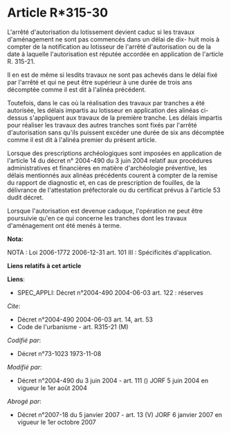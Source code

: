 # Article R*315-30

L'arrêté d'autorisation du lotissement devient caduc si les travaux d'aménagement ne sont pas commencés dans un délai de dix-
huit mois à compter de la notification au lotisseur de l'arrêté d'autorisation ou de la date à laquelle l'autorisation est
réputée accordée en application de l'article R. 315-21.

Il en est de même si lesdits travaux ne sont pas achevés dans le délai fixé par l'arrêté et qui ne peut être supérieur à une
durée de trois ans décomptée comme il est dit à l'alinéa précédent.

Toutefois, dans le cas où la réalisation des travaux par tranches a été autorisée, les délais impartis au lotisseur en
application des alinéas ci-dessus s'appliquent aux travaux de la première tranche. Les délais impartis pour réaliser les
travaux des autres tranches sont fixés par l'arrêté d'autorisation sans qu'ils puissent excéder une durée de six ans
décomptée comme il est dit à l'alinéa premier du présent article.

Lorsque des prescriptions archéologiques sont imposées en application de l'article 14 du décret n° 2004-490 du 3 juin 2004
relatif aux procédures administratives et financières en matière d'archéologie préventive, les délais mentionnés aux alinéas
précédents courent à compter de la remise du rapport de diagnostic et, en cas de prescription de fouilles, de la délivrance
de l'attestation préfectorale ou du certificat prévus à l'article 53 dudit décret.

Lorsque l'autorisation est devenue caduque, l'opération ne peut être poursuivie qu'en ce qui concerne les tranches dont les
travaux d'aménagement ont été menés à terme.

**Nota:**

NOTA : Loi 2006-1772 2006-12-31 art. 101 III : Spécificités d'application.

**Liens relatifs à cet article**

**Liens**:

  - SPEC_APPLI: Décret n°2004-490 2004-06-03 art. 122 : réserves

_Cite_:

  - Décret n°2004-490 2004-06-03 art. 14, art. 53
  - Code de l'urbanisme - art. R315-21 (M)

_Codifié par_:

  - Décret n°73-1023 1973-11-08

_Modifié par_:

  - Décret n°2004-490 du 3 juin 2004 - art. 111 () JORF 5 juin 2004 en vigueur le 1er août 2004

_Abrogé par_:

  - Décret n°2007-18 du 5 janvier 2007 - art. 13 (V) JORF 6 janvier 2007 en vigueur le 1er octobre 2007
